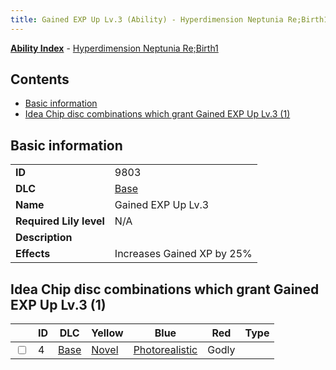 ```yaml
---
title: Gained EXP Up Lv.3 (Ability) - Hyperdimension Neptunia Re;Birth1
---
```


[**Ability Index**](/neptunia/rb1/ability/index.html) - [Hyperdimension Neptunia Re;Birth1](/neptunia/rb1)

## Contents

- [Basic information](#basic-information)
- [Idea Chip disc combinations which grant Gained EXP Up Lv.3 (1)](#idea-chip-disc-combinations-which-grant-gained-exp-up-lv3-1)

## Basic information

|   |   |
| -- | -- |
| **ID** | 9803
**DLC** | [Base](/neptunia/rb1/dlc/1-base.html)
**Name** | Gained EXP Up Lv.3
**Required Lily level** | N/A
**Description** | 
**Effects** | Increases Gained XP by 25% |


## Idea Chip disc combinations which grant Gained EXP Up Lv.3 (1)

|    | ID | DLC | Yellow | Blue | Red | Type |
| -- | -- | --- | ------ | ---- | --- | ---- |
| <input type="checkbox" id="rb1-item-1-4" class="trackbox" /> | 4 | [Base](/neptunia/rb1/dlc/1-base.html) | [Novel](/neptunia/rb1/item/1-5022-novel.html) | [Photorealistic](/neptunia/rb1/item/1-5083-photorealistic.html) | Godly |
